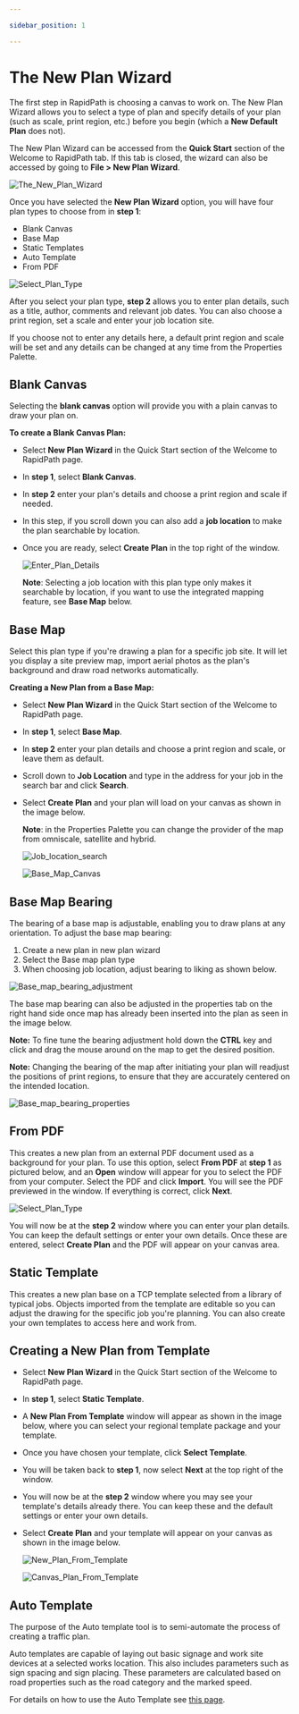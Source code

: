 ```yaml
---

sidebar_position: 1

---
```

# The New Plan Wizard

The first step in RapidPath is choosing a canvas to work on. The New Plan Wizard allows you to select a type of plan and specify details of your plan (such as scale, print region, etc.) before you begin (which a **New Default Plan** does not).

The New Plan Wizard can be accessed from the **Quick Start** section of the Welcome to RapidPath tab. If this tab is closed, the wizard can also be accessed by going to **File > New Plan Wizard**.

![The_New_Plan_Wizard](./assets/The_New_Plan_Wizard.png)

Once you have selected the **New Plan Wizard** option, you will have four plan types to choose from in **step 1**:

- Blank Canvas
- Base Map
- Static Templates
- Auto Template
- From PDF

![Select_Plan_Type](./assets/Select_Plan_Type.png)

After you select your plan type, **step 2** allows you to enter plan details, such as a title, author, comments and relevant job dates. You can also choose a print region, set a scale and enter your job location site.

If you choose not to enter any details here, a default print region and scale will be set and any details can be changed at any time from the Properties Palette.

## Blank Canvas

Selecting the **blank canvas** option will provide you with a plain canvas to draw your plan on.

**To create a Blank Canvas Plan:**

- Select **New Plan Wizard** in the Quick Start section of the Welcome to RapidPath page.
- In **step 1**, select **Blank Canvas**.
- In **step 2** enter your plan's details and choose a print region and scale if needed.
- In this step, if you scroll down you can also add a **job location** to make the plan searchable by location.
- Once you are ready, select **Create Plan** in the top right of the window.

    ![Enter_Plan_Details](./assets/Enter_Plan_Details.png)

    **Note**: Selecting a job location with this plan type only makes it searchable by location, if you want to use the integrated mapping feature, see **Base Map** below.

## Base Map

Select this plan type if you're drawing a plan for a specific job site. It will let you display a site preview map, import aerial photos as the plan's background and draw road networks automatically.

**Creating a New Plan from a Base Map:**

- Select **New Plan Wizard** in the Quick Start section of the Welcome to RapidPath page.
- In **step 1**, select **Base Map**.
- In **step 2** enter your plan details and choose a print region and scale, or leave them as default.
- Scroll down to **Job Location** and type in the address for your job in the search bar and click **Search**.
- Select **Create Plan** and your plan will load on your canvas as shown in the image below.

    **Note**: in the Properties Palette you can change the provider of the map from omniscale, satellite and hybrid.

    ![Job_location_search](./assets/Job_location_search.png)

    ![Base_Map_Canvas](./assets/Base_Map_Canvas.jpg)

## Base Map Bearing

The bearing of a base map is adjustable, enabling you to draw plans at any orientation. To adjust the base map bearing:

1. Create a new plan in new plan wizard
2. Select the Base map plan type
3. When choosing job location, adjust bearing to liking as shown below.

![Base_map_bearing_adjustment](./assets/Base_map_bearing_adjustment.png)

The base map bearing can also be adjusted in the properties tab on the right hand side once map has already been inserted into the plan as seen in the image below.

**Note:** To fine tune the bearing adjustment hold down the **CTRL** key and click and drag the mouse around on the map to get the desired position.

**Note:** Changing the bearing of the map after initiating your plan will readjust the positions of print regions, to ensure that they are accurately centered on the intended location.

![Base_map_bearing_properties](./assets/Base_map_bearing_properties.png)

## From PDF

This creates a new plan from an external PDF document used as a background for your plan. To use this option, select **From PDF** at **step 1** as pictured below, and an **Open** window will appear for you to select the PDF from your computer. Select the PDF and click **Import**. You will see the PDF previewed in the window. If everything is correct, click **Next**.

![Select_Plan_Type](./assets/Select_Plan_Type.png)

You will now be at the **step 2** window where you can enter your plan details. You can keep the default settings or enter your own details. Once these are entered, select **Create Plan** and the PDF will appear on your canvas area.

## Static Template

This creates a new plan base on a TCP template selected from a library of typical jobs. Objects imported from the template are editable so you can adjust the drawing for the specific job you're planning. You can also create your own templates to access here and work from.

## Creating a New Plan from Template

- Select **New Plan Wizard** in the Quick Start section of the Welcome to RapidPath page.
- In **step 1**, select **Static Template**.
- A **New Plan From Template** window will appear as shown in the image below, where you can select your regional template package and your template.
- Once you have chosen your template, click **Select Template**.
- You will be taken back to **step 1**, now select **Next** at the top right of the window.
- You will now be at the **step 2** window where you may see your template's details already there. You can keep these and the default settings or enter your own details.
- Select **Create Plan** and your template will appear on your canvas  as shown in the image below.

    ![New_Plan_From_Template](./assets/New_Plan_From_Template.png)

    ![Canvas_Plan_From_Template](./assets/Canvas_Plan_From_Template.png)

## Auto Template

The purpose of the Auto template tool is to semi-automate the process of creating a traffic plan.

Auto templates are capable of laying out basic signage and work site devices at a selected works location.
This also includes parameters such as sign spacing and sign placing. These parameters are calculated based on road properties such as the road category and the marked speed.

For details on how to use the Auto Template see [this page](./auto-template.md).
